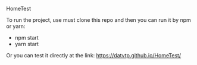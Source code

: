 HomeTest

To run the project, use must clone this repo and then you can run it by npm or yarn:
- npm start
- yarn start


Or you can test it directly at the link: https://datvtp.github.io/HomeTest/
